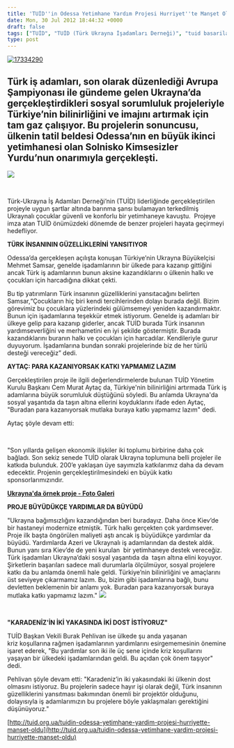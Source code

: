 ```yaml
---
title: 'TUİD''in Odessa Yetimhane Yardım Projesi Hurriyet''te Manşet Oldu'
date: Mon, 30 Jul 2012 18:44:32 +0000
draft: false
tags: ["TUİD", "TUİD (Türk Ukrayna İşadamları Derneği)", "tuid basarilari", "tuid basinda", "tuid sosyal sorumluluk projesi", "tuid turk basininda", "tuid ukrayna basininda", "tuid yardim projesi", "tuid yardimlari"]
type: post
---
```





[![](http://tuid.org.ua/wp-content/uploads/2012/07/17334290.jpg "17334290")](http://tuid.org.ua/wp-content/uploads/2012/07/17334290.jpg)




Türk iş adamları, son olarak düzenlediği Avrupa Şampiyonası ile gündeme gelen Ukrayna’da gerçekleştirdikleri sosyal sorumluluk projeleriyle Türkiye’nin bilinirliğini ve imajını artırmak için tam gaz çalışıyor. Bu projelerin sonuncusu, ülkenin tatil beldesi Odessa’nın en büyük ikinci yetimhanesi olan Solnisko Kimsesizler Yurdu’nun onarımıyla gerçekleşti.
-------------------------------------------------------------------------------------------------------------------------------------------------------------------------------------------------------------------------------------------------------------------------------------------------------------------------------------------------------------------







![](http://www.hurriyet.com.tr/p/spacer.gif)






 

Türk-Ukrayna İş Adamları Derneği’nin (TUİD) liderliğinde gerçekleştirilen projeyle uygun şartlar altında barınma şansı bulamayan terkedilmiş Ukraynalı çocuklar güvenli ve konforlu bir yetimhaneye kavuştu.  Projeye imza atan TUİD önümüzdeki dönemde de benzer projeleri hayata geçirmeyi hedefliyor.

**TÜRK İNSANININ GÜZELLİKLERİNİ YANSITIYOR**

Odessa’da gerçekleşen açılışta konuşan Türkiye’nin Ukrayna Büyükelçisi Mehmet Samsar, genelde işadamlarının bir ülkede para kazanıp gittiğini ancak Türk iş adamlarının bunun aksine kazandıklarını o ülkenin halkı ve çocukları için harcadığına dikkat çekti.

Bu tip yatırımların Türk insanının güzelliklerini yansıtacağını belirten Samsar,“Çocukların hiç biri kendi tercihlerinden dolayı burada değil. Bizim görevimiz bu çocuklara yüzlerindeki gülümsemeyi yeniden kazandırmaktır. Bunun için işadamlarına teşekkür etmek istiyorum. Genelde iş adamları bir ülkeye gelip para kazanıp giderler, ancak TUİD burada Türk insanının yardımseverliğini ve merhametini en iyi şekilde göstermiştir. Burada kazandıklarını buranın halkı ve çocukları için harcadılar. Kendileriyle gurur duyuyorum. İşadamlarına bundan sonraki projelerinde biz de her türlü desteği vereceğiz” dedi.

**AYTAÇ: PARA KAZANIYORSAK KATKI YAPMAMIZ LAZIM**

Gerçekleştirilen proje ile ilgili değerlendirmelerde bulunan TUİD Yönetim Kurulu Başkanı Cem Murat Aytaç da, Türkiye'nin bilinirliğini artırmada Türk iş adamlarına büyük sorumluluk düştüğünü söyledi. Bu anlamda Ukrayna'da sosyal yaşantıda da taşın altına ellerini koyduklarını ifade eden Aytaç, "Buradan para kazanıyorsak mutlaka buraya katkı yapmamız lazım" dedi.

Aytaç şöyle devam etti:









 

"Son yıllarda gelişen ekonomik ilişkiler iki toplumu birbirine daha çok bağladı. Son sekiz senede TUİD olarak Ukrayna toplumuna belli projeler ile katkıda bulunduk. 200’e yaklaşan üye sayımızla katkılarımız daha da devam edecektir. Projenin gerçekleştirilmesindeki en büyük katkı sponsorlarımızındır.

**[Ukrayna'da örnek proje - Foto Galeri](http://fotogaleri.hurriyet.com.tr/galeridetay.aspx?cid=58529&rid=2&p=1)**

**PROJE BÜYÜDÜKÇE YARDIMLAR DA BÜYÜDÜ**

"Ukrayna bağımsızlığını kazandığından beri buradayız. Daha önce Kiev’de bir hastaneyi modernize etmiştik. Türk halkı gerçekten çok yardımsever. Proje ilk başta öngörülen maliyeti aştı ancak iş büyüdükçe yardımlar da büyüdü. Yardımlarda Azeri ve Ukraynalı iş adamlarından da destek aldık. Bunun yanı sıra Kiev’de de yeni kurulan  bir yetimhaneye destek vereceğiz. Türk işadamları Ukrayna’daki sosyal yaşantıda da  taşın altına elini koyuyor. Şirketlerin başarıları sadece mali durumlarla ölçülmüyor, sosyal projelere katkı da bu anlamda önemli hale geldi. Türkiye’nin bilinirliğini ve amaçlarını üst seviyeye çıkarmamız lazım. Bu, bizim gibi işadamlarına bağlı, bunu devletten beklemenin bir anlamı yok. Buradan para kazanıyorsak buraya mutlaka katkı yapmamız lazım."
![](http://www.hurriyet.com.tr/_np/7554/17317554.jpg)

 

**"KARADENİZ'İN İKİ YAKASINDA İKİ DOST İSTİYORUZ"**

TUİD Başkan Vekili Burak Pehlivan ise ülkede şu anda yaşanan kriz koşullarına rağmen işadamlarının yardımlarını esirgememesinin önemine işaret ederek, "Bu yardımlar son iki ile üç sene içinde kriz koşullarını yaşayan bir ülkedeki işadamlarından geldi. Bu açıdan çok önem taşıyor" dedi.

Pehlivan şöyle devam etti: "Karadeniz’in iki yakasındaki iki ülkenin dost olmasını istiyoruz. Bu projelerin sadece hayır işi olarak değil, Türk insanının güzelliklerini yansıtması bakımından önemli bir projektör olduğunu, dolayısıyla iş adamlarımızın bu projelere böyle yaklaşmaları gerektiğini düşünüyoruz."




[http://tuid.org.ua/tuidin-odessa-yetimhane-yardim-projesi-hurriyette-manset-oldu](http://tuid.org.ua/tuidin-odessa-yetimhane-yardim-projesi-hurriyette-manset-oldu)